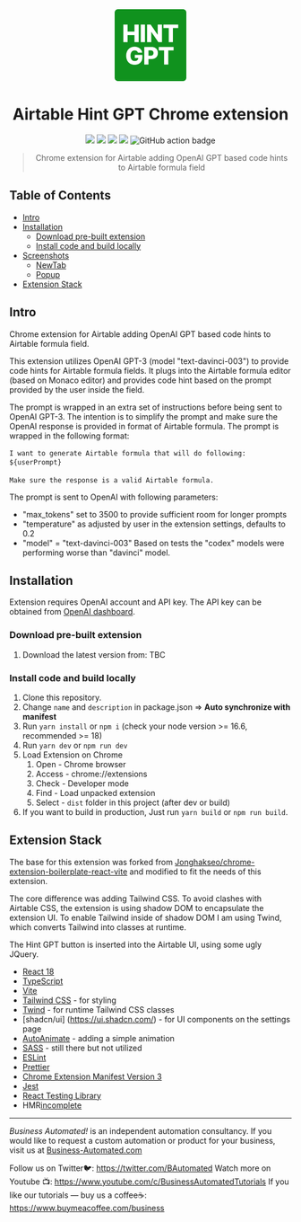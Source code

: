 <div align="center">
<img src="public/icon-128.png" alt="logo"/>
<h1> Airtable Hint GPT Chrome extension</h1>

![](https://img.shields.io/badge/React-61DAFB?style=flat-square&logo=react&logoColor=black)
![](https://img.shields.io/badge/Typescript-3178C6?style=flat-square&logo=typescript&logoColor=white)
![](https://img.shields.io/badge/Tailwind_CSS-38B2AC?style=flat-square&logo=tailwind-css&logoColor=white)
![](https://badges.aleen42.com/src/vitejs.svg)
![GitHub action badge](https://github.com/gregonarash/airtable-hint/actions/workflows/build.yml/badge.svg)

> Chrome extension for Airtable adding OpenAI GPT based code hints to Airtable formula field

</div>

## Table of Contents

- [Intro](#intro)
- [Installation](#installation)
  - [Download pre-built extension](#download)
  - [Install code and build locally](#local_installation)
- [Screenshots](#screenshots)
  - [NewTab](#newtab)
  - [Popup](#popup)
- [Extension Stack](#extension_stack)

## Intro <a name="intro"></a>

Chrome extension for Airtable adding OpenAI GPT based code hints to Airtable formula field.

This extension utilizes OpenAI GPT-3 (model "text-davinci-003") to provide code hints for Airtable formula fields. It plugs into the Airtable formula editor (based on Monaco editor) and provides code hint based on the prompt provided by the user inside the field.

The prompt is wrapped in an extra set of instructions before being sent to OpenAI GPT-3. The intention is to simplify the prompt and make sure the OpenAI response is provided in format of Airtable formula. The prompt is wrapped in the following format:

```
I want to generate Airtable formula that will do following:
${userPrompt}

Make sure the response is a valid Airtable formula.
```

The prompt is sent to OpenAI with following parameters:

- "max_tokens" set to 3500 to provide sufficient room for longer prompts
- "temperature" as adjusted by user in the extension settings, defaults to 0.2
- "model" = "text-davinci-003" Based on tests the "codex" models were performing worse than "davinci" model.

## Installation <a name="installation"></a>

Extension requires OpenAI account and API key. The API key can be obtained from [OpenAI dashboard](https://platform.openai.com/account/api-keys).

### Download pre-built extension <a name="download"></a>

1. Download the latest version from: TBC

### Install code and build locally <a name="local_installation"></a>

1. Clone this repository.
2. Change `name` and `description` in package.json => **Auto synchronize with manifest**
3. Run `yarn install` or `npm i` (check your node version >= 16.6, recommended >= 18)
4. Run `yarn dev` or `npm run dev`
5. Load Extension on Chrome
   1. Open - Chrome browser
   2. Access - chrome://extensions
   3. Check - Developer mode
   4. Find - Load unpacked extension
   5. Select - `dist` folder in this project (after dev or build)
6. If you want to build in production, Just run `yarn build` or `npm run build`.

## Extension Stack <a name="extension_stack"></a>

The base for this extension was forked from [Jonghakseo/chrome-extension-boilerplate-react-vite](https://github.com/Jonghakseo/chrome-extension-boilerplate-react-vite#intro) and modified to fit the needs of this extension.

The core difference was adding Tailwind CSS. To avoid clashes with Airtable CSS, the extension is using shadow DOM to encapsulate the extension UI. To enable Tailwind inside of shadow DOM I am using Twind,
which converts Tailwind into classes at runtime.

The Hint GPT button is inserted into the Airtable UI, using some ugly JQuery.

- [React 18](https://reactjs.org/)
- [TypeScript](https://www.typescriptlang.org/)
- [Vite](https://vitejs.dev/)
- [Tailwind CSS](https://tailwindcss.com/) - for styling
- [Twind](https://twind.style/) - for runtime Tailwind CSS classes
- [shadcn/ui] (https://ui.shadcn.com/) - for UI components on the settings page
- [AutoAnimate](https://auto-animate.formkit.com/) - adding a simple animation
- [SASS](https://sass-lang.com/) - still there but not utilized
- [ESLint](https://eslint.org/)
- [Prettier](https://prettier.io/)
- [Chrome Extension Manifest Version 3](https://developer.chrome.com/docs/extensions/mv3/intro/)
- [Jest](https://jestjs.io/)
- [React Testing Library](https://testing-library.com/docs/react-testing-library/intro/)
- HMR[incomplete](https://github.com/Jonghakseo/chrome-extension-boilerplate-react-vite/pull/25)

---

_Business Automated!_ is an independent automation consultancy. If you would like to request a custom automation or product for your business, visit us at [Business-Automated.com](https://business-automated.com/)

Follow us on Twitter🐦: https://twitter.com/BAutomated
Watch more on Youtube ️📺: https://www.youtube.com/c/BusinessAutomatedTutorials
If you like our tutorials — buy us a coffee☕: https://www.buymeacoffee.com/business
